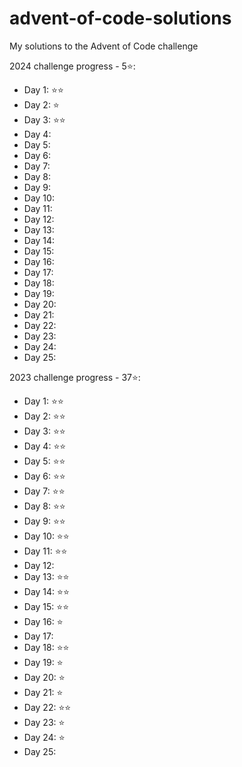 # advent-of-code-solutions
My solutions to the Advent of Code challenge

2024 challenge progress - 5⭐:
- Day 1:    ⭐⭐
- Day 2:    ⭐
- Day 3:    ⭐⭐
- Day 4:    
- Day 5:    
- Day 6:    
- Day 7:    
- Day 8:    
- Day 9:    
- Day 10:   
- Day 11:   
- Day 12:   
- Day 13:   
- Day 14:   
- Day 15:   
- Day 16:   
- Day 17:   
- Day 18:   
- Day 19:   
- Day 20:   
- Day 21:   
- Day 22:   
- Day 23:   
- Day 24:   
- Day 25:   

2023 challenge progress - 37⭐:
- Day 1:    ⭐⭐
- Day 2:    ⭐⭐
- Day 3:    ⭐⭐
- Day 4:    ⭐⭐
- Day 5:    ⭐⭐
- Day 6:    ⭐⭐
- Day 7:    ⭐⭐
- Day 8:    ⭐⭐
- Day 9:    ⭐⭐
- Day 10:   ⭐⭐
- Day 11:   ⭐⭐
- Day 12:
- Day 13:   ⭐⭐
- Day 14:   ⭐⭐
- Day 15:   ⭐⭐
- Day 16:   ⭐
- Day 17:   
- Day 18:   ⭐⭐
- Day 19:   ⭐
- Day 20:   ⭐
- Day 21:   ⭐
- Day 22:   ⭐⭐
- Day 23:   ⭐
- Day 24:   ⭐
- Day 25:   